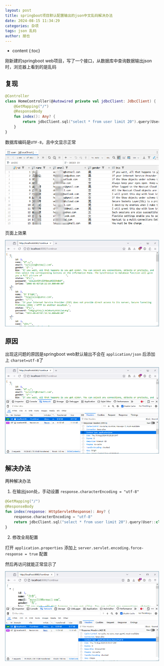 ```yaml
---
layout: post
title: springboot项目默认配置输出的json中文乱码解决办法
date: 2024-08-15 11:34:29
categories: 杂项
tags: json 乱码
author: 朋也
---
```


* content
{:toc}







刚新建的springboot web项目，写了一个接口，从数据库中查询数据输出json时，浏览器上看到的是乱码

## 复现

```kotlin
@Controller
class HomeController(@Autowired private val jdbcClient: JdbcClient) {
    @GetMapping("/")
    @ResponseBody
    fun index(): Any? {
        return jdbcClient.sql("select * from user limit 20").query(User::class.java).list()
    }
}
```
数据库编码是`UTF-8`，且中文显示正常

![](/assets/images/1745312211236.png)

页面上效果

![](/assets/images/1745312218325.png)

## 原因

出现这问题的原因是springboot web默认输出不会在 `application/json` 后添加上 `charset=utf-8`了

![](/assets/images/1745312225955.png)

## 解决办法

两种解决办法

1. 在输出json处，手动设置 `response.characterEncoding = "utf-8"`

```kotlin
@GetMapping("/")
@ResponseBody
fun index(response: HttpServletResponse): Any? {
    response.characterEncoding = "utf-8"
    return jdbcClient.sql("select * from user limit 20").query(User::class.java).list()
}
```

2. 修改全局配置

打开 `application.properties` 添加上 `server.servlet.encoding.force-response = true` 配置

然后再访问就能正常显示了

![](/assets/images/1745312236397.png)

